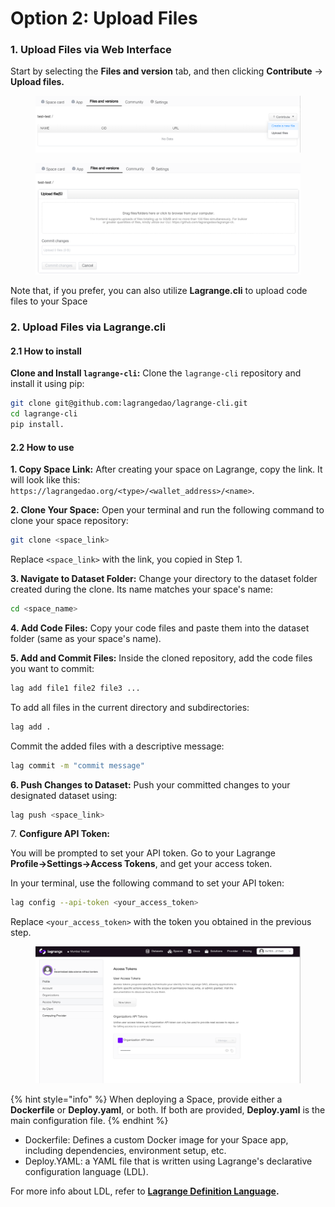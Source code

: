 # Option 2: Upload Files

### 1. **Upload Files via Web Interface**

Start by selecting the **Files and version** tab, and then clicking **Contribute** → **Upload files.**

<figure><img src="../../.gitbook/assets/image.png" alt=""><figcaption></figcaption></figure>

<figure><img src="../../.gitbook/assets/image (1).png" alt=""><figcaption></figcaption></figure>

Note that, if you prefer, you can also utilize **Lagrange.cli** to upload code files to your Space

### 2. Upload Files via Lagrange.cli

#### 2.1 How to install

**Clone and Install `lagrange-cli`:** Clone the `lagrange-cli` repository and install it using pip:

```bash
git clone git@github.com:lagrangedao/lagrange-cli.git
cd lagrange-cli
pip install.
```

#### **2.2 How to use**

**1. Copy Space Link:** After creating your space on Lagrange, copy the link. It will look like this: `https://lagrangedao.org/<type>/<wallet_address>/<name>`.



**2. Clone Your Space:** Open your terminal and run the following command to clone your space repository:

```bash
git clone <space_link>
```

Replace `<space_link>` with the link, you copied in Step 1.

**3. Navigate to Dataset Folder:** Change your directory to the dataset folder created during the clone. Its name matches your space's name:

```bash
cd <space_name>
```

**4. Add Code Files:** Copy your code files and paste them into the dataset folder (same as your space's name).

**5. Add and Commit Files:** Inside the cloned repository, add the code files you want to commit:

```bash
lag add file1 file2 file3 ...
```

To add all files in the current directory and subdirectories:

```bash
lag add .
```

Commit the added files with a descriptive message:

```bash
lag commit -m "commit message"
```

**6. Push Changes to Dataset:** Push your committed changes to your designated dataset using:

```bash
lag push <space_link>
```

7\. **Configure API Token:**&#x20;

You will be prompted to set your API token. Go to your Lagrange **Profile→Settings→Access Tokens**, and get your access token.

In your terminal, use the following command to set your API token:

```bash
lag config --api-token <your_access_token>
```

Replace `<your_access_token>` with the token you obtained in the previous step.

<figure><img src="../../.gitbook/assets/image (2).png" alt=""><figcaption></figcaption></figure>

{% hint style="info" %}
When deploying a Space, provide either a **Dockerfile** or **Deploy.yaml**, or both. If both are provided, **Deploy.yaml** is the main configuration file.
{% endhint %}

* Dockerfile: Defines a custom Docker image for your Space app, including dependencies, environment setup, etc.
* Deploy.YAML: a YAML file that is written using Lagrange's declarative configuration language (LDL).

For more info about LDL, refer to [**Lagrange Definition Language**](../intro/lagrange-definition-language-ldl.md)**.**
